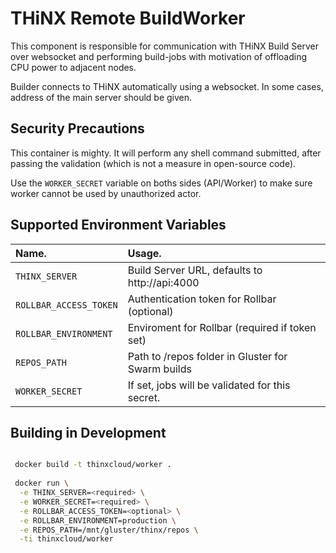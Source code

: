 # THiNX Remote BuildWorker

This component is responsible for communication with THiNX Build Server over websocket and performing build-jobs with motivation of offloading CPU power to adjacent nodes.

Builder connects to THiNX automatically using a websocket. In some cases, address of the main server should be given.

## Security Precautions

This container is mighty. It will perform any shell command submitted, after passing the validation (which is not a measure in open-source code).

Use the `WORKER_SECRET` variable on boths sides (API/Worker) to make sure worker cannot be used by unauthorized actor.

## Supported Environment Variables

| Name.                   | Usage.                                            |
|:------------------------|:--------------------------------------------------|
| `THINX_SERVER`          | Build Server URL, defaults to http://api:4000     |
| `ROLLBAR_ACCESS_TOKEN`  | Authentication token for Rollbar (optional)       |
| `ROLLBAR_ENVIRONMENT`   | Enviroment for Rollbar (required if token set)    |
| `REPOS_PATH`            | Path to /repos folder in Gluster for Swarm builds |
| `WORKER_SECRET`         | If set, jobs will be validated for this secret.   |

## Building in Development

```bash

 docker build -t thinxcloud/worker .
 
 docker run \
  -e THINX_SERVER=<required> \
  -e WORKER_SECRET=<required> \
  -e ROLLBAR_ACCESS_TOKEN=<optional> \
  -e ROLLBAR_ENVIRONMENT=production \
  -e REPOS_PATH=/mnt/gluster/thinx/repos \
  -ti thinxcloud/worker

```
